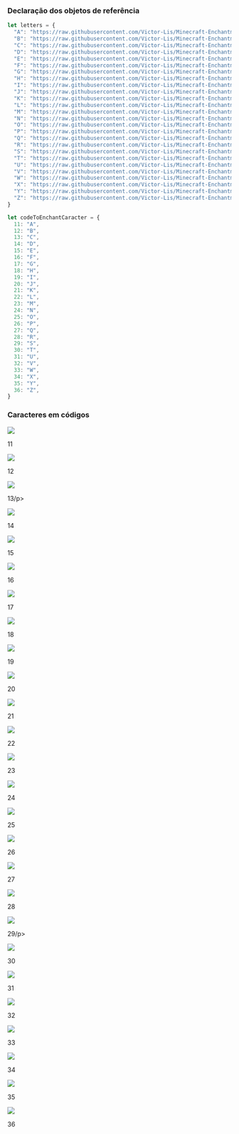 
### Declaração dos objetos de referência
```js
let letters = {
  "A": "https://raw.githubusercontent.com/Victor-Lis/Minecraft-Enchantments/main/src/images/A.png",
  "B": "https://raw.githubusercontent.com/Victor-Lis/Minecraft-Enchantments/main/src/images/B.png",
  "C": "https://raw.githubusercontent.com/Victor-Lis/Minecraft-Enchantments/main/src/images/C.png",
  "D": "https://raw.githubusercontent.com/Victor-Lis/Minecraft-Enchantments/main/src/images/D.png",
  "E": "https://raw.githubusercontent.com/Victor-Lis/Minecraft-Enchantments/main/src/images/E.png",
  "F": "https://raw.githubusercontent.com/Victor-Lis/Minecraft-Enchantments/main/src/images/F.png",
  "G": "https://raw.githubusercontent.com/Victor-Lis/Minecraft-Enchantments/main/src/images/G.png",
  "H": "https://raw.githubusercontent.com/Victor-Lis/Minecraft-Enchantments/main/src/images/H.png",
  "I": "https://raw.githubusercontent.com/Victor-Lis/Minecraft-Enchantments/main/src/images/I.png",
  "J": "https://raw.githubusercontent.com/Victor-Lis/Minecraft-Enchantments/main/src/images/J.png",
  "K": "https://raw.githubusercontent.com/Victor-Lis/Minecraft-Enchantments/main/src/images/K.png",
  "L": "https://raw.githubusercontent.com/Victor-Lis/Minecraft-Enchantments/main/src/images/L.png",
  "M": "https://raw.githubusercontent.com/Victor-Lis/Minecraft-Enchantments/main/src/images/M.png",
  "N": "https://raw.githubusercontent.com/Victor-Lis/Minecraft-Enchantments/main/src/images/N.png",
  "O": "https://raw.githubusercontent.com/Victor-Lis/Minecraft-Enchantments/main/src/images/O.png",
  "P": "https://raw.githubusercontent.com/Victor-Lis/Minecraft-Enchantments/main/src/images/P.png",
  "Q": "https://raw.githubusercontent.com/Victor-Lis/Minecraft-Enchantments/main/src/images/Q.png",
  "R": "https://raw.githubusercontent.com/Victor-Lis/Minecraft-Enchantments/main/src/images/R.png",
  "S": "https://raw.githubusercontent.com/Victor-Lis/Minecraft-Enchantments/main/src/images/S.png",
  "T": "https://raw.githubusercontent.com/Victor-Lis/Minecraft-Enchantments/main/src/images/T.png",
  "U": "https://raw.githubusercontent.com/Victor-Lis/Minecraft-Enchantments/main/src/images/U.png",
  "V": "https://raw.githubusercontent.com/Victor-Lis/Minecraft-Enchantments/main/src/images/V.png",
  "W": "https://raw.githubusercontent.com/Victor-Lis/Minecraft-Enchantments/main/src/images/W.png",
  "X": "https://raw.githubusercontent.com/Victor-Lis/Minecraft-Enchantments/main/src/images/X.png",
  "Y": "https://raw.githubusercontent.com/Victor-Lis/Minecraft-Enchantments/main/src/images/Y.png",
  "Z": "https://raw.githubusercontent.com/Victor-Lis/Minecraft-Enchantments/main/src/images/Z.png",
}

let codeToEnchantCaracter = {
  11: "A",
  12: "B",
  13: "C",
  14: "D",
  15: "E",
  16: "F",
  17: "G",
  18: "H",
  19: "I",
  20: "J",
  21: "K",
  22: "L",
  23: "M",
  24: "N",
  25: "O",
  26: "P",
  27: "Q",
  28: "R",
  29: "S",
  30: "T",
  31: "U",
  32: "V",
  33: "W",
  34: "X",
  35: "Y",
  36: "Z",
}
```

### Caracteres em códigos

<div>
 <div>
   <img src="https://raw.githubusercontent.com/Victor-Lis/Minecraft-Enchantments/main/src/images/A.png">
   <p>11</p>
 </div>
 <div>
   <img src="https://raw.githubusercontent.com/Victor-Lis/Minecraft-Enchantments/main/src/images/B.png">
   <p>12</p>
 </div>
  <div>
   <img src="https://raw.githubusercontent.com/Victor-Lis/Minecraft-Enchantments/main/src/images/C.png">
   <p>13/p>
 </div>
 <div>
   <img src="https://raw.githubusercontent.com/Victor-Lis/Minecraft-Enchantments/main/src/images/D.png">
   <p>14</p>
 </div><div>
   <img src="https://raw.githubusercontent.com/Victor-Lis/Minecraft-Enchantments/main/src/images/E.png">
   <p>15</p>
 </div>
 <div>
   <img src="https://raw.githubusercontent.com/Victor-Lis/Minecraft-Enchantments/main/src/images/F.png">
   <p>16</p>
 </div>
  <div>
   <img src="https://raw.githubusercontent.com/Victor-Lis/Minecraft-Enchantments/main/src/images/G.png">
   <p>17</p>
 </div>
 <div>
   <img src="https://raw.githubusercontent.com/Victor-Lis/Minecraft-Enchantments/main/src/images/H.png">
   <p>18</p>
 </div>
  <div>
   <img src="https://raw.githubusercontent.com/Victor-Lis/Minecraft-Enchantments/main/src/images/I.png">
   <p>19</p>
 </div>
 <div>
   <img src="https://raw.githubusercontent.com/Victor-Lis/Minecraft-Enchantments/main/src/images/J.png">
   <p>20</p>
 </div>
  <div>
   <img src="https://raw.githubusercontent.com/Victor-Lis/Minecraft-Enchantments/main/src/images/K.png">
   <p>21</p>
 </div>
 <div>
   <img src="https://raw.githubusercontent.com/Victor-Lis/Minecraft-Enchantments/main/src/images/L.png">
   <p>22</p>
 </div><div>
   <img src="https://raw.githubusercontent.com/Victor-Lis/Minecraft-Enchantments/main/src/images/M.png">
   <p>23</p>
 </div>
 <div>
   <img src="https://raw.githubusercontent.com/Victor-Lis/Minecraft-Enchantments/main/src/images/N.png">
   <p>24</p>
 </div>
  <div>
   <img src="https://raw.githubusercontent.com/Victor-Lis/Minecraft-Enchantments/main/src/images/O.png">
   <p>25</p>
 </div>
 <div>
   <img src="https://raw.githubusercontent.com/Victor-Lis/Minecraft-Enchantments/main/src/images/P.png">
   <p>26</p>
 </div>
  <div>
   <img src="https://raw.githubusercontent.com/Victor-Lis/Minecraft-Enchantments/main/src/images/Q.png">
   <p>27</p>
 </div>
 <div>
   <img src="https://raw.githubusercontent.com/Victor-Lis/Minecraft-Enchantments/main/src/images/R.png">
   <p>28</p>
 </div>
  <div>
   <img src="https://raw.githubusercontent.com/Victor-Lis/Minecraft-Enchantments/main/src/images/S.png">
   <p>29/p>
 </div>
 <div>
   <img src="https://raw.githubusercontent.com/Victor-Lis/Minecraft-Enchantments/main/src/images/T.png">
   <p>30</p>
 </div><div>
   <img src="https://raw.githubusercontent.com/Victor-Lis/Minecraft-Enchantments/main/src/images/U.png">
   <p>31</p>
 </div>
 <div>
   <img src="https://raw.githubusercontent.com/Victor-Lis/Minecraft-Enchantments/main/src/images/V.png">
   <p>32</p>
 </div>
  <div>
   <img src="https://raw.githubusercontent.com/Victor-Lis/Minecraft-Enchantments/main/src/images/W.png">
   <p>33</p>
 </div>
 <div>
   <img src="https://raw.githubusercontent.com/Victor-Lis/Minecraft-Enchantments/main/src/images/X.png">
   <p>34</p>
 </div>
  <div>
   <img src="https://raw.githubusercontent.com/Victor-Lis/Minecraft-Enchantments/main/src/images/Y.png">
   <p>35</p>
 </div>
 <div>
   <img src="https://raw.githubusercontent.com/Victor-Lis/Minecraft-Enchantments/main/src/images/Z.png">
   <p>36</p>
</div>

